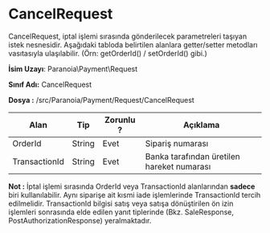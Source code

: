 # CancelRequest

CancelRequest, iptal işlemi sırasında gönderilecek parametreleri taşıyan istek nesnesidir. Aşağıdaki tabloda belirtilen alanlara getter/setter metodları vasıtasıyla ulaşılabilir. (Örn: getOrderId() / setOrderId() gibi.)

**İsim Uzayı**:
Paranoia\Payment\Request

**Sınıf Adı:**
CancelRequest

**Dosya :**
/src/Paranoia/Payment/Request/CancelRequest

| Alan          | Tip        | Zorunlu ? | Açıklama                                   |
|---------------|------------|-----------|--------------------------------------------|
| OrderId       | String     | Evet      | Sipariş numarası                           |
| TransactionId | String     | Evet      | Banka tarafından üretilen hareket numarası |


**Not :**
İptal işlemi sırasında OrderId veya TransactionId alanlarından **sadece** biri kullanılabilir. Aynı siparişe ait kısmi iade işlemlerinde TransactionId tercih edilmelidir. TransactionId bilgisi satış veya satışa dönüştirilen ön izin işlemleri sonrasında elde edilen yanıt tiplerinde (Bkz. SaleResponse, PostAuthorizationResponse) yeralmaktadır.

